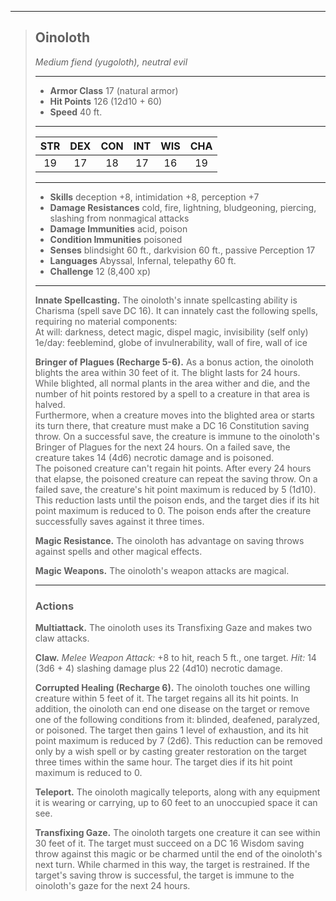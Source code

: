 ***
> ## Oinoloth
> *Medium fiend (yugoloth), neutral evil*
> 
> ***
> 
> - **Armor Class** 17 (natural armor)
> - **Hit Points** 126 (12d10 + 60)
> - **Speed** 40 ft.
> 
> ***
> 
> |STR|DEX|CON|INT|WIS|CHA|
> |:---:|:---:|:---:|:---:|:---:|:---:|
> |19|17|18|17|16|19|
> 
> ***
> 
> - **Skills** deception +8, intimidation +8, perception +7
> - **Damage Resistances** cold, fire, lightning, bludgeoning, piercing, slashing from nonmagical attacks
> - **Damage Immunities** acid, poison
> - **Condition Immunities** poisoned
> - **Senses** blindsight 60 ft., darkvision 60 ft., passive Perception 17
> - **Languages** Abyssal, Infernal, telepathy 60 ft.
> - **Challenge** 12 (8,400 xp)
> 
> ***
> 
> **Innate Spellcasting.** The oinoloth's innate spellcasting ability is Charisma (spell save DC 16). It can innately cast the following spells, requiring no material components:  
> At will: darkness, detect magic, dispel magic, invisibility (self only)  
> 1e/day: feeblemind, globe of invulnerability, wall of fire, wall of ice
> 
> **Bringer of Plagues (Recharge 5-6).** As a bonus action, the oinoloth blights the area within 30 feet of it. The blight lasts for 24 hours. While blighted, all normal plants in the area wither and die, and the number of hit points restored by a spell to a creature in that area is halved.  
> Furthermore, when a creature moves into the blighted area or starts its turn there, that creature must make a DC 16 Constitution saving throw. On a successful save, the creature is immune to the oinoloth's Bringer of Plagues for the next 24 hours. On a failed save, the creature takes 14 (4d6) necrotic damage and is poisoned.  
> The poisoned creature can't regain hit points. After every 24 hours that elapse, the poisoned creature can repeat the saving throw. On a failed save, the creature's hit point maximum is reduced by 5 (1d10). This reduction lasts until the poison ends, and the target dies if its hit point maximum is reduced to 0. The poison ends after the creature successfully saves against it three times.
> 
> **Magic Resistance.** The oinoloth has advantage on saving throws against spells and other magical effects.
> 
> **Magic Weapons.** The oinoloth's weapon attacks are magical.
> 
> ***
> 
> ### Actions
> **Multiattack.** The oinoloth uses its Transfixing Gaze and makes two claw attacks.
> 
> **Claw.** *Melee Weapon Attack:* +8 to hit, reach 5 ft., one target. *Hit:* 14 (3d6 + 4) slashing damage plus 22 (4d10) necrotic damage.
> 
> **Corrupted Healing (Recharge 6).** The oinoloth touches one willing creature within 5 feet of it. The target regains all its hit points. In addition, the oinoloth can end one disease on the target or remove one of the following conditions from it: blinded, deafened, paralyzed, or poisoned. The target then gains 1 level of exhaustion, and its hit point maximum is reduced by 7 (2d6). This reduction can be removed only by a wish spell or by casting greater restoration on the target three times within the same hour. The target dies if its hit point maximum is reduced to 0.
> 
> **Teleport.** The oinoloth magically teleports, along with any equipment it is wearing or carrying, up to 60 feet to an unoccupied space it can see.
> 
> **Transfixing Gaze.** The oinoloth targets one creature it can see within 30 feet of it. The target must succeed on a DC 16 Wisdom saving throw against this magic or be charmed until the end of the oinoloth's next turn. While charmed in this way, the target is restrained. If the target's saving throw is successful, the target is immune to the oinoloth's gaze for the next 24 hours.